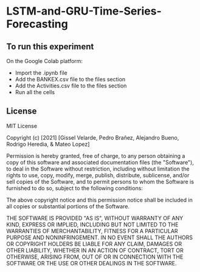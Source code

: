 # LSTM-and-GRU-Time-Series-Forecasting

## To run this experiment
On the Google Colab platform:
- Import the .ipynb file
- Add the BANKEX.csv file to the files section
- Add the Activities.csv file to the files section
- Run all the cells

## License

MIT License

Copyright (c) [2021] [Gissel Velarde, Pedro Brañez, Alejandro Bueno, Rodrigo Heredia, & Mateo Lopez]

Permission is hereby granted, free of charge, to any person obtaining a copy of this software and associated documentation files (the "Software"), to deal in the Software without restriction, including without limitation the rights to use, copy, modify, merge, publish, distribute, sublicense, and/or sell copies of the Software, and to permit persons to whom the Software is furnished to do so, subject to the following conditions:

The above copyright notice and this permission notice shall be included in all copies or substantial portions of the Software.

THE SOFTWARE IS PROVIDED "AS IS", WITHOUT WARRANTY OF ANY KIND, EXPRESS OR IMPLIED, INCLUDING BUT NOT LIMITED TO THE WARRANTIES OF MERCHANTABILITY, FITNESS FOR A PARTICULAR PURPOSE AND NONINFRINGEMENT. IN NO EVENT SHALL THE AUTHORS OR COPYRIGHT HOLDERS BE LIABLE FOR ANY CLAIM, DAMAGES OR OTHER LIABILITY, WHETHER IN AN ACTION OF CONTRACT, TORT OR OTHERWISE, ARISING FROM, OUT OF OR IN CONNECTION WITH THE SOFTWARE OR THE USE OR OTHER DEALINGS IN THE SOFTWARE.
